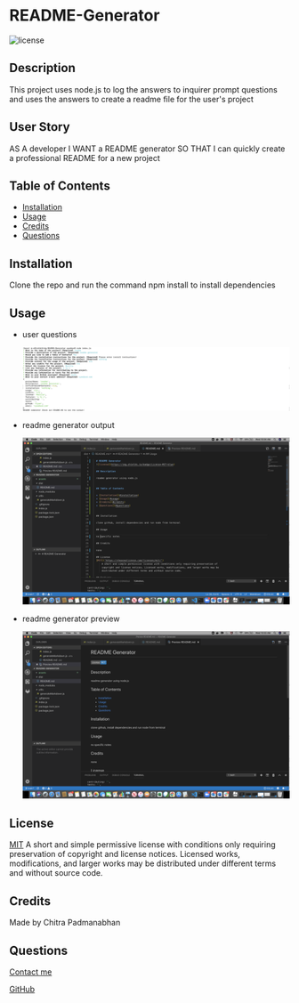 # README-Generator

![license](https://img.shields.io/badge/License-MIT-blue)

## Description

This project uses node.js to log the answers to inquirer prompt questions and uses the answers to create a readme file for the user's project

## User Story

AS A developer
I WANT a README generator
SO THAT I can quickly create a professional README for a new project

## Table of Contents

  * [Installation](#installation)
  * [Usage](#usage)
  * [Credits](#credits)
  * [Questions](#questions)
  
## Installation

Clone the repo and run the command npm install to install dependencies

## Usage

* user questions

  ![questions](assets/images/readme-generator-questions.png)
  
* readme generator output

  ![output](assets/images/readme-generator-output.png)

* readme generator preview

  ![preview](assets/images/readme-generator-preview.png)
    
## License

[MIT]('https://choosealicense.com/licenses/mit/')
A short and simple permissive license with conditions only requiring preservation of 
copyright and license notices. Licensed works, modifications, and larger works may be 
distributed under different terms and without source code.

## Credits

Made by Chitra Padmanabhan

## Questions

[Contact me](chitra.iyer00@gmail.com)

[GitHub](https://github.com/ciyer87)





